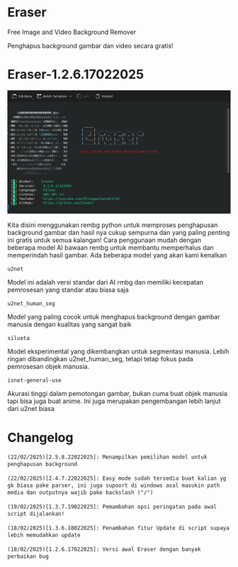 # Eraser

Free Image and Video Background Remover

Penghapus background gambar dan video secara gratis!

# Eraser-1.2.6.17022025

![Eraser: 1.2.6.17122025](https://raw.githubusercontent.com/Sreetx/Eraser/refs/heads/master/src/Screenshot_20250218_172237.png)


Kita disini menggunakan rembg python untuk memproses penghapusan background gambar dan hasil nya cukup sempurna dan yang paling penting ini gratis untuk semua kalangan!
Cara penggunaan mudah dengan beberapa model AI bawaan rembg untuk membantu memperhalus dan memperindah hasil gambar. Ada beberapa model yang akan kami kenalkan

    u2net

Model ini adalah versi standar dari AI rmbg dan memiliki kecepatan pemrosesan yang standar atau biasa saja

    u2net_human_seg

Model yang paling cocok untuk menghapus background dengan gambar manusia dengan kualitas yang sangat baik

    silueta

Model eksperimental yang dikembangkan untuk segmentasi manusia. Lebih ringan dibandingkan u2net_human_seg, tetapi tetap fokus pada pemrosesan objek manusia.

    isnet-general-use

Akurasi tinggi dalam pemotongan gambar, bukan cuma buat objek manusia tapi bisa juga buat anime. Ini juga merupakan pengembangan lebih lanjut dari  u2net biasa


# Changelog

    (22/02/2025)[2.5.8.22022025]: Menampilkan pemilihan model untuk penghapusan background

    (22/02/2025)[2.4.7.22022025]: Easy mode sudah tersedia buat kalian yg gk biasa pake parser, ini juga supoort di windows asal masukin path media dan outputnya wajib pake backslash ("/")

    (19/02/2025)[1.3.7.19022025]: Pemambahan opsi peringatan pada awal script dijalankan!

    (18/02/2025)[1.3.6.18022025]: Penambahan fitur Update di script supaya lebih memudahkan update
    
    (18/02/2025)[1.2.6.17022025]: Versi awal Eraser dengan banyak perbaikan bug
